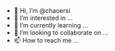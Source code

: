 - 👋 Hi, I’m @chaoersi
- 👀 I’m interested in ...
- 🌱 I’m currently learning ...
- 💞️ I’m looking to collaborate on ...
- 📫 How to reach me ...

<!---
chaoersi/chaoersi is a ✨ special ✨ repository because its `README.md` (this file) appears on your GitHub profile.
You can click the Preview link to take a look at your changes.
--->
